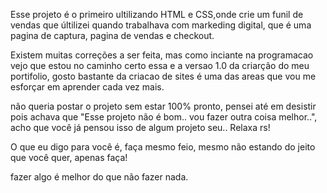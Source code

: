Esse projeto é o primeiro ultilizando HTML e CSS,onde crie um funil de vendas que últilizei quando trabalhava com markeding digital, que é uma pagina de captura, pagina de vendas e checkout.

Existem muitas correções a ser feita, mas como inciante na programacao vejo que estou no caminho certo
essa e a versao 1.0 da criarção do meu portifolio, gosto bastante da criacao de sites é uma das areas que vou me esforçar em aprender cada vez mais.

não queria postar o projeto sem estar 100% pronto, pensei até em desistir pois achava que "Esse projeto não é bom.. vou fazer outra coisa melhor..", acho que você já pensou isso de algum projeto seu.. Relaxa rs!

O que eu digo para você é, faça mesmo feio, mesmo não estando do jeito que você quer, apenas faça! 

fazer algo é melhor do que não fazer nada.